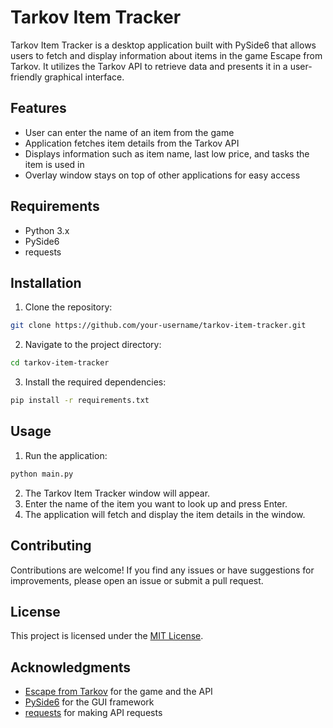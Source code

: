 # Tarkov Item Tracker

Tarkov Item Tracker is a desktop application built with PySide6 that allows users to fetch and display information about items in the game Escape from Tarkov. It utilizes the Tarkov API to retrieve data and presents it in a user-friendly graphical interface.

## Features

- User can enter the name of an item from the game
- Application fetches item details from the Tarkov API
- Displays information such as item name, last low price, and tasks the item is used in
- Overlay window stays on top of other applications for easy access

## Requirements

- Python 3.x
- PySide6
- requests

## Installation

1. Clone the repository:
```bash
git clone https://github.com/your-username/tarkov-item-tracker.git
```

2. Navigate to the project directory:
```bash
cd tarkov-item-tracker
```

3. Install the required dependencies:
```bash
pip install -r requirements.txt
```

## Usage

1. Run the application:
```bash
python main.py
```
2. The Tarkov Item Tracker window will appear.
3. Enter the name of the item you want to look up and press Enter.
4. The application will fetch and display the item details in the window.

## Contributing

Contributions are welcome! If you find any issues or have suggestions for improvements, please open an issue or submit a pull request.

## License

This project is licensed under the [MIT License](LICENSE).

## Acknowledgments

- [Escape from Tarkov](https://www.escapefromtarkov.com/) for the game and the API
- [PySide6](https://doc.qt.io/qtforpython/index.html) for the GUI framework
- [requests](https://requests.readthedocs.io/en/latest/) for making API requests